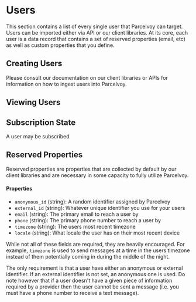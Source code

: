 # Users
This section contains a list of every single user that Parcelvoy can target. Users can be imported either via API or our client libraries. At its core, each user is a data record that contains a set of reserved properties (email, etc) as well as custom properties that you define.

## Creating Users
Please consult our documentation on our client libraries or APIs for information on how to ingest users into Parcelvoy.

## Viewing Users

## Subscription State
A user may be subscribed 

## Reserved Properties
Reserved properties are properties that are collected by default by our client libraries and are necessary in some capacity to fully utilize Parcelvoy.

#### Properties
- `anonymous_id` (string): A random identifier assigned by Parcelvoy 
- `external_id` (string): Whatever unique identifier you use for your users
- `email` (string): The primary email to reach a user by
- `phone` (string): The primary phone number to reach a user by
- `timezone` (string): The users most recent timezone
- `locale` (string): What locale the user has on their most recent device

While not all of these fields are required, they are heavily encouraged. For example, `timezone` is used to send messages at a time in the users timezone instead of them potentially coming in during the middle of the night.

The only requirement is that a user have either an anonymous or external identifier. If an external identifier is not set, an anonymous one is used. Do note however that if a user doesn't have a given piece of information required by a provider then the user cannot be sent a message (i.e. you must have a phone number to receive a text message).